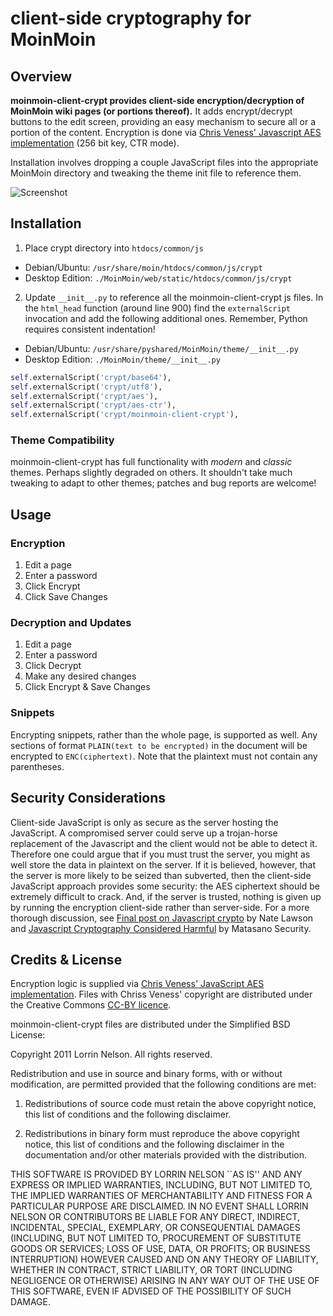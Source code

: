 # client-side cryptography for MoinMoin
## Overview
__moinmoin-client-crypt provides client-side encryption/decryption of MoinMoin wiki pages (or portions thereof).__ It adds encrypt/decrypt buttons to the edit screen, providing an easy mechanism to secure all or a portion of the content. Encryption is done via [Chris Veness' Javascript AES implementation](http://www.movable-type.co.uk/scripts/aes.html) (256 bit key, CTR mode).

Installation involves dropping a couple JavaScript files into the appropriate MoinMoin directory and tweaking the theme init file to reference them.

![Screenshot](moinmoin-client-crypt/raw/master/screenshot.png)

## Installation
1. Place crypt directory into `htdocs/common/js`
  * Debian/Ubuntu: `/usr/share/moin/htdocs/common/js/crypt`
  * Desktop Edition: `./MoinMoin/web/static/htdocs/common/js/crypt`
2. Update `__init__.py` to reference all the moinmoin-client-crypt js files. In the `html_head` function (around line 900) find the `externalScript` invocation and add the following additional ones. Remember, Python requires consistent indentation!
  * Debian/Ubuntu: `/usr/share/pyshared/MoinMoin/theme/__init__.py`
  * Desktop Edition: `./MoinMoin/theme/__init__.py`

  ```python
self.externalScript('crypt/base64'),
self.externalScript('crypt/utf8'),
self.externalScript('crypt/aes'),
self.externalScript('crypt/aes-ctr'),
self.externalScript('crypt/moinmoin-client-crypt'),
```

### Theme Compatibility
 moinmoin-client-crypt has full functionality with *modern* and *classic* themes. Perhaps slightly degraded on others. It shouldn't take much tweaking to adapt to other themes; patches and bug reports are welcome!

## Usage
### Encryption
1. Edit a page
2. Enter a password
3. Click Encrypt
4. Click Save Changes

### Decryption and Updates
1. Edit a page
2. Enter a password
3. Click Decrypt
4. Make any desired changes
5. Click Encrypt & Save Changes

### Snippets
Encrypting snippets, rather than the whole page, is supported as well. Any sections of format `PLAIN(text to be encrypted)` in the document will be encrypted to `ENC(ciphertext)`. Note that the plaintext must not contain any parentheses.

## Security Considerations
Client-side JavaScript is only as secure as the server hosting the JavaScript. A compromised server could serve up a trojan-horse replacement of the Javascript and the client would not be able to detect it. Therefore one could argue that if you must trust the server, you might as well store the data in plaintext on the server. If it is believed, however, that the server is more likely to be seized than subverted, then the client-side JavaScript approach provides some security: the AES ciphertext should be extremely difficult to crack. And, if the server is trusted, nothing is given up by running the encryption client-side rather than server-side. For a more thorough discussion, see [Final post on Javascript crypto](http://rdist.root.org/2010/11/29/final-post-on-javascript-crypto/) by Nate Lawson and [Javascript Cryptography Considered Harmful](http://www.matasano.com/articles/javascript-cryptography/) by Matasano Security.

## Credits & License
Encryption logic is supplied via [Chris Veness' JavaScript AES implementation](http://www.movable-type.co.uk/scripts/aes.html).
Files with Chriss Veness' copyright are distributed under the Creative Commons [CC-BY licence](http://creativecommons.org/licenses/by/3.0/).

moinmoin-client-crypt files are distributed under the Simplified BSD License:

Copyright 2011 Lorrin Nelson. All rights reserved.

Redistribution and use in source and binary forms, with or without modification, are
permitted provided that the following conditions are met:

   1. Redistributions of source code must retain the above copyright notice, this list of
      conditions and the following disclaimer.

   2. Redistributions in binary form must reproduce the above copyright notice, this list
      of conditions and the following disclaimer in the documentation and/or other materials
      provided with the distribution.

THIS SOFTWARE IS PROVIDED BY LORRIN NELSON ``AS IS'' AND ANY EXPRESS OR IMPLIED
WARRANTIES, INCLUDING, BUT NOT LIMITED TO, THE IMPLIED WARRANTIES OF MERCHANTABILITY AND
FITNESS FOR A PARTICULAR PURPOSE ARE DISCLAIMED. IN NO EVENT SHALL LORRIN NELSON OR
CONTRIBUTORS BE LIABLE FOR ANY DIRECT, INDIRECT, INCIDENTAL, SPECIAL, EXEMPLARY, OR
CONSEQUENTIAL DAMAGES (INCLUDING, BUT NOT LIMITED TO, PROCUREMENT OF SUBSTITUTE GOODS OR
SERVICES; LOSS OF USE, DATA, OR PROFITS; OR BUSINESS INTERRUPTION) HOWEVER CAUSED AND ON
ANY THEORY OF LIABILITY, WHETHER IN CONTRACT, STRICT LIABILITY, OR TORT (INCLUDING
NEGLIGENCE OR OTHERWISE) ARISING IN ANY WAY OUT OF THE USE OF THIS SOFTWARE, EVEN IF
ADVISED OF THE POSSIBILITY OF SUCH DAMAGE.
